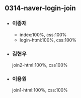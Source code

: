 <h2>0314-naver-login-join</h2>
<ul>
  <li>
    <h3>이종재</h3>
    <p>
      <ul>
        <li>index:100%, css:100%</li>
        <li>login-html:100%, css:100%</li>
      </ul>
    </p>
  </li>
  <li>
    <h3>김현우</h3>
    <p>join2-html:100%, css100%</p>
  </li>
  <li>
    <h3>이용원</h3>
    <p>join1-html:100%, css:100%</p>
  </li>
</ul>
